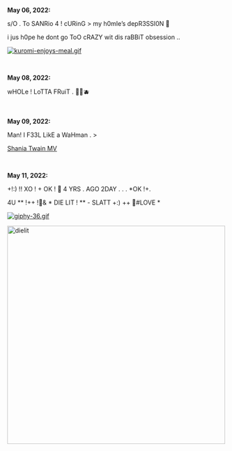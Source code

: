 **May 06, 2022:**

s/O . To SANRio 4 ! cURinG > my h0mIe’s depR3SSI0N 🤧

i jus h0pe he dont go ToO cRAZY wit dis raBBiT obsession ..

[![kuromi-enjoys-meal.gif](https://s8.gifyu.com/images/kuromi-enjoys-meal.gif)](https://gifyu.com/image/SsWxN)

&nbsp;

**May 08, 2022:**

wHOLe ! LoTTA FRuiT . 🍓🍒🫐

&nbsp;

**May 09, 2022:**

Man! I F33L LikE a WaHman . >

[Shania Twain MV](https://youtu.be/ZJL4UGSbeFg)

&nbsp;

**May 11, 2022:**

+!:) !! XO ! + OK ! 🖤 4 YRS . AGO 2DAY . . . *OK !+.

4U ** !++ !🖤& * DIE LIT ! ** - SLATT +:)
++ 🖤#LOVE *

<a href="https://gifyu.com/image/SsYjV"><img src="https://s8.gifyu.com/images/giphy-36.gif" alt="giphy-36.gif" border="0"/></a>

<a href="https://ibb.co/7Q4fCZD"><img src="https://i.ibb.co/w7skgPq/dielit.jpg" alt="dielit" border="0" width="500" height="500"></a>
